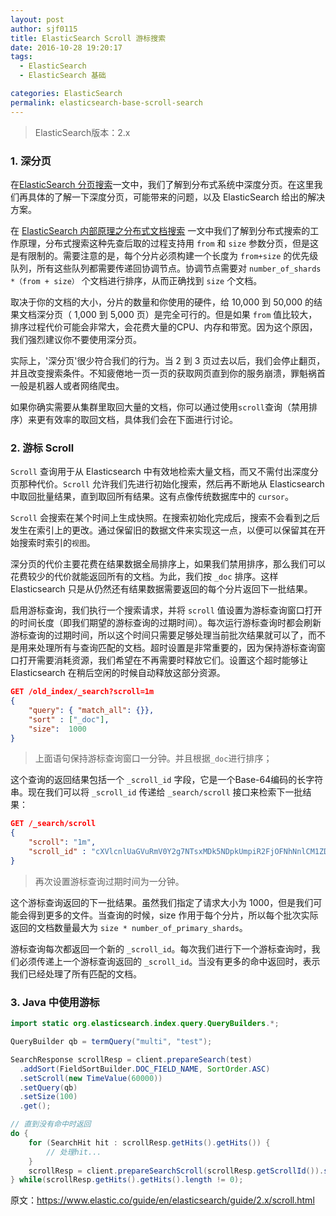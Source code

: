 ```yaml
---
layout: post
author: sjf0115
title: ElasticSearch Scroll 游标搜索
date: 2016-10-28 19:20:17
tags:
  - ElasticSearch
  - ElasticSearch 基础

categories: ElasticSearch
permalink: elasticsearch-base-scroll-search
---
```


> ElasticSearch版本：2.x

### 1. 深分页

在[ElasticSearch 分页搜索](https://smartsi.blog.csdn.net/article/details/72558047)一文中，我们了解到分布式系统中深度分页。在这里我们再具体的了解一下深度分页，可能带来的问题，以及 ElasticSearch 给出的解决方案。

在 [ElasticSearch 内部原理之分布式文档搜索](https://smartsi.blog.csdn.net/article/details/127661672) 一文中我们了解到分布式搜索的工作原理，分布式搜索这种先查后取的过程支持用 `from` 和 `size` 参数分页，但是这是有限制的。需要注意的是，每个分片必须构建一个长度为 `from+size` 的优先级队列，所有这些队列都需要传递回协调节点。协调节点需要对 `number_of_shards *（from + size）` 个文档进行排序，从而正确找到 `size` 个文档。

取决于你的文档的大小，分片的数量和你使用的硬件，给 10,000 到 50,000 的结果文档深分页（ 1,000 到 5,000 页）是完全可行的。但是如果 `from` 值比较大，排序过程代价可能会非常大，会花费大量的CPU、内存和带宽。因为这个原因，我们强烈建议你不要使用深分页。

实际上，'深分页'很少符合我们的行为。当 2 到 3 页过去以后，我们会停止翻页，并且改变搜索条件。不知疲倦地一页一页的获取网页直到你的服务崩溃，罪魁祸首一般是机器人或者网络爬虫。

如果你确实需要从集群里取回大量的文档，你可以通过使用`scroll`查询（禁用排序）来更有效率的取回文档，具体我们会在下面进行讨论。

### 2. 游标 Scroll

`Scroll` 查询用于从 Elasticsearch 中有效地检索大量文档，而又不需付出深度分页那种代价。`Scroll` 允许我们先进行初始化搜索，然后再不断地从 Elasticsearch 中取回批量结果，直到取回所有结果。这有点像传统数据库中的 `cursor`。

`Scroll` 会搜索在某个时间上生成快照。在搜索初始化完成后，搜索不会看到之后发生在索引上的更改。通过保留旧的数据文件来实现这一点，以便可以保留其在开始搜索时索引的`视图`。

深分页的代价主要花费在结果数据全局排序上，如果我们禁用排序，那么我们可以花费较少的代价就能返回所有的文档。为此，我们按 `_doc` 排序。这样 Elasticsearch 只是从仍然还有结果数据需要返回的每个分片返回下一批结果。

启用游标查询，我们执行一个搜索请求，并将 `scroll` 值设置为游标查询窗口打开的时间长度（即我们期望的游标查询的过期时间）。每次运行游标查询时都会刷新游标查询的过期时间，所以这个时间只需要足够处理当前批次结果就可以了，而不是用来处理所有与查询匹配的文档。超时设置是非常重要的，因为保持游标查询窗口打开需要消耗资源，我们希望在不再需要时释放它们。设置这个超时能够让 Elasticsearch 在稍后空闲的时候自动释放这部分资源。

```json
GET /old_index/_search?scroll=1m
{
    "query": { "match_all": {}},
    "sort" : ["_doc"],
    "size":  1000
}
```

> 上面语句保持游标查询窗口一分钟。并且根据`_doc`进行排序；

这个查询的返回结果包括一个 `_scroll_id` 字段，它是一个Base-64编码的长字符串。现在我们可以将 `_scroll_id` 传递给 `_search/scroll` 接口来检索下一批结果：
```json
GET /_search/scroll
{
    "scroll": "1m",
    "scroll_id" : "cXVlcnlUaGVuRmV0Y2g7NTsxMDk5NDpkUmpiR2FjOFNhNnlCM1ZDMWpWYnRROzEwOTk1OmRSamJHYWM4U2E2eUIzVkMxalZidFE7MTA5OTM6ZFJqYkdhYzhTYTZ5QjNWQzFqVmJ0UTsxMTE5MDpBVUtwN2lxc1FLZV8yRGVjWlI2QUVBOzEwOTk2OmRSamJHYWM4U2E2eUIzVkMxalZidFE7MDs="
}
```

> 再次设置游标查询过期时间为一分钟。

这个游标查询返回的下一批结果。虽然我们指定了请求大小为 1000，但是我们可能会得到更多的文件。当查询的时候，size 作用于每个分片，所以每个批次实际返回的文档数量最大为 `size * number_of_primary_shards`。

游标查询每次都返回一个新的 `_scroll_id`。每次我们进行下一个游标查询时，我们必须传递上一个游标查询返回的 `_scroll_id`。当没有更多的命中返回时，表示我们已经处理了所有匹配的文档。

### 3. Java 中使用游标

```java
import static org.elasticsearch.index.query.QueryBuilders.*;

QueryBuilder qb = termQuery("multi", "test");

SearchResponse scrollResp = client.prepareSearch(test)
  .addSort(FieldSortBuilder.DOC_FIELD_NAME, SortOrder.ASC)
  .setScroll(new TimeValue(60000))
  .setQuery(qb)
  .setSize(100)
  .get();

// 直到没有命中时返回
do {
    for (SearchHit hit : scrollResp.getHits().getHits()) {
        // 处理hit...
    }
    scrollResp = client.prepareSearchScroll(scrollResp.getScrollId()).setScroll(new TimeValue(60000)).execute().actionGet();
} while(scrollResp.getHits().getHits().length != 0);
```

原文：https://www.elastic.co/guide/en/elasticsearch/guide/2.x/scroll.html
